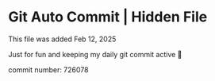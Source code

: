 # Git Auto Commit | Hidden File

This file was added Feb 12, 2025

Just for fun and keeping my daily git commit active 🤪

commit number: 726078
